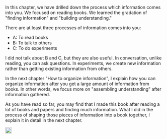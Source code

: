
In this chapter, we have drilled down the process which information comes into you. We focused on reading books. We learned the gradation of "finding information" and "building understanding."

There are at least three processes of information comes into you:

- A: To read books
- B: To talk to others
- C: To do experiments

I did not talk about B and C, but they are also useful. In conversation, unlike reading, you can ask questions. In experiments, we create new information rather than getting existing information from others.

In the next chapter "How to organize information", I explain how you can organize information after you get a large amount of information from books. In other words, we focus more on "assembling understanding" after information gathered.

As you have read so far, you may find that I made this book after reading a lot of books and papers and finding much information. What I did in the process of shaping those pieces of information into a book together, I explain it in detail in the next chapter.

<img src='https://scrapbox.io/api/pages/nishio/en/icon' alt='en.icon' height="19.5"/>